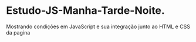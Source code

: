 # Estudo-JS-Manha-Tarde-Noite.
  Mostrando condições em JavaScript e sua integração junto ao HTML e CSS da pagina 
 
